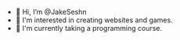 - 👋 Hi, I’m @JakeSeshn
- 👀 I'm interested in creating websites and games.
- 🌱 I'm currently taking a programming course.

<!---
JakeSeshn/JakeSeshn is a ✨ special ✨ repository because its `README.md` (this file) appears on your GitHub profile.
You can click the Preview link to take a look at your changes.
--->

